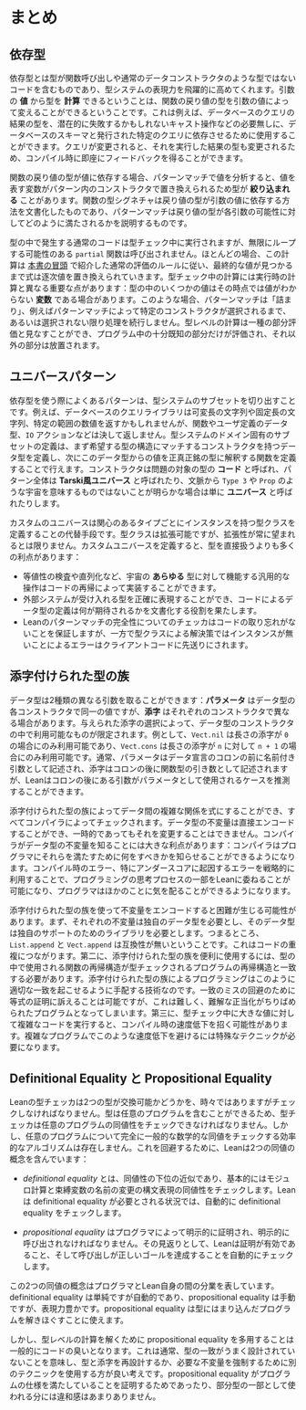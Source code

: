 <!--
# Summary
-->

# まとめ

<!--
## Dependent Types
-->

## 依存型

<!--
Dependent types, where types contain non-type code such as function calls and ordinary data constructors, lead to a massive increase in the expressive power of a type system.
The ability to _compute_ a type from the _value_ of an argument means that the return type of a function can vary based on which argument is provided.
This can be used, for example, to have the result type of a database query depend on the database's schema and the specific query issued, without needing any potentially-failing cast operations on the result of the query.
When the query changes, so does the type that results from running it, enabling immediate compile-time feedback.
-->

依存型とは型が関数呼び出しや通常のデータコンストラクタのような型ではないコードを含むものであり、型システムの表現力を飛躍的に高めてくれます。引数の **値** から型を **計算** できるということは、関数の戻り値の型を引数の値によって変えることができるということです。これは例えば、データベースのクエリの結果の型を、潜在的に失敗するかもしれないキャスト操作などの必要無しに、データベースのスキーマと発行された特定のクエリに依存させるために使用することができます。クエリが変更されると、それを実行した結果の型も変更されるため、コンパイル時に即座にフィードバックを得ることができます。

<!--
When a function's return type depends on a value, analyzing the value with pattern matching can result in the type being _refined_, as a variable that stands for a value is replaced by the constructors in the pattern.
The type signature of a function documents the way that the return type depends on the argument value, and pattern matching then explains how the return type can be fulfilled for each potential argument.
-->

関数の戻り値の型が値に依存する場合、パターンマッチで値を分析すると、値を表す変数がパターン内のコンストラクタで置き換えられるため型が **絞り込まれる** ことがあります。関数の型シグネチャは戻り値の型が引数の値に依存する方法を文書化したものであり、パターンマッチは戻り値の型が各引数の可能性に対してどのように満たされるかを説明するものです。

<!--
Ordinary code that occurs in types is run during type checking, though `partial` functions that might loop infinitely are not called.
Mostly, this computation follows the rules of ordinary evaluation that were introduced in [the very beginning of this book](../getting-to-know/evaluating.md), with expressions being progressively replaced by their values until a final value is found.
Computation during type checking has an important difference from run-time computation: some values in types may be _variables_ whose values are not yet known.
In these cases, pattern-matching gets "stuck" and does not proceed until or unless a particular constructor is selected, e.g. by pattern matching.
Type-level computation can be seen as a kind of partial evaluation, where only the parts of the program that are sufficiently known need to be evaluated and other parts are left alone.
-->

型の中で発生する通常のコードは型チェック中に実行されますが、無限にループする可能性のある `partial` 関数は呼び出されません。ほとんどの場合、この計算は [本書の冒頭](../getting-to-know/evaluating.md) で紹介した通常の評価のルールに従い、最終的な値が見つかるまで式は逐次値を置き換えられていきます。型チェック中の計算には実行時の計算と異なる重要な点があります：型の中のいくつかの値はその時点では値がわからない **変数** である場合があります。このような場合、パターンマッチは「詰まり」、例えばパターンマッチによって特定のコンストラクタが選択されるまで、あるいは選択されない限り処理を続行しません。型レベルの計算は一種の部分評価と見なすことができ、プログラム中の十分既知の部分だけが評価され、それ以外の部分は放置されます。

<!--
## The Universe Pattern
-->

## ユニバースパターン

<!--
A common pattern when working with dependent types is to section off some subset of the type system.
For example, a database query library might be able to return varying-length strings, fixed-length strings, or numbers in certain ranges, but it will never return a function, a user-defined datatype, or an `IO` action.
A domain-specific subset of the type system can be defined by first defining a datatype with constructors that match the structure of the desired types, and then defining a function that interprets values from this datatype into honest-to-goodness types.
The constructors are referred to as _codes_ for the types in question, and the entire pattern is sometimes referred to as a _universe à la Tarski_, or just as a _universe_ when context makes it clear that universes such as `Type 3` or `Prop` are not what's meant.
-->

依存型を使う際によくあるパターンは、型システムのサブセットを切り出すことです。例えば、データベースのクエリライブラリは可変長の文字列や固定長の文字列、特定の範囲の数値を返すかもしれませんが、関数やユーザ定義のデータ型、`IO` アクションなどは決して返しません。型システムのドメイン固有のサブセットの定義は、まず希望する型の構造にマッチするコンストラクタを持つデータ型を定義し、次にこのデータ型からの値を正真正銘の型に解釈する関数を定義することで行えます。コンストラクタは問題の対象の型の **コード** と呼ばれ、パターン全体は **Tarski風ユニバース** と呼ばれたり、文脈から `Type 3` や `Prop` のような宇宙を意味するものではないことが明らかな場合は単に **ユニバース** と呼ばれたりします。

<!--
Custom universes are an alternative to defining a type class with instances for each type of interest.
Type classes are extensible, but extensibility is not always desired.
Defining a custom universe has a number of advantages over using the types directly:
-->

カスタムのユニバースは関心のあるタイプごとにインスタンスを持つ型クラスを定義することの代替手段です。型クラスは拡張可能ですが、拡張性が常に望まれるとは限りません。カスタムユニバースを定義すると、型を直接扱うよりも多くの利点があります：

 <!--
 * Generic operations that work for _any_ type in the universe, such as equality testing and serialization, can be implemented by recursion on codes.
 * The types accepted by external systems can be represented precisely, and the definition of the code datatype serves to document what can be expected.
 * Lean's pattern matching completeness checker ensures that no codes are forgotten, while solutions based on type classes defer missing instance errors to client code.
 -->
 * 等値性の検査や直列化など、宇宙の **あらゆる** 型に対して機能する汎用的な操作はコードの再帰によって実装することができます。
 * 外部システムが受け入れる型を正確に表現することができ、コードによるデータ型の定義は何が期待されるかを文書化する役割を果たします。
 * Leanのパターンマッチの完全性についてのチェッカはコードの取り忘れがないことを保証しますが、一方で型クラスによる解決策ではインスタンスが無いことによるエラーはクライアントコードに先送りにされます。


<!--
## Indexed Families
-->

## 添字付けられた型の族

<!--
Datatypes can take two separate kinds of arguments: _parameters_ are identical in each constructor of the datatype, while _indices_ may vary between constructors.
For a given choice of index, only some constructors of the datatype are available.
As an example, `Vect.nil` is available only when the length index is `0`, and `Vect.cons` is available only when the length index is `n+1` for some `n`.
While parameters are typically written as named arguments before the colon in a datatype declaration, and indices as arguments in a function type after the colon, Lean can infer when an argument after the colon is used as a parameter.
-->

データ型は2種類の異なる引数を取ることができます：**パラメータ** はデータ型の各コンストラクタで同一の値ですが、**添字** はそれぞれのコンストラクタで異なる場合があります。与えられた添字の選択によって、データ型のコンストラクタの中で利用可能なものが限定されます。例として、`Vect.nil` は長さの添字が `0` の場合にのみ利用可能であり、`Vect.cons` は長さの添字が `n` に対して `n + 1` の場合にのみ利用可能です。通常、パラメータはデータ宣言のコロンの前に名前付き引数として記述され、添字はコロンの後に関数型の引き数として記述されますが、Leanはコロンの後にある引数がパラメータとして使用されるケースを推測することができます。

<!--
Indexed families allow the expression of complicated relationships between data, all checked by the compiler.
The datatype's invariants can be encoded directly, and there is no way to violate them, not even temporarily.
Informing the compiler about the datatype's invariants brings a major benefit: the compiler can now inform the programmer about what must be done to satisfy them.
The strategic use of compile-time errors, especially those resulting from underscores, can make it possible to offload some of the programming thought process to Lean, freeing up the programmer's mind to worry about other things.
-->

添字付けられた型の族によってデータ間の複雑な関係を式にすることができ、すべてコンパイラによってチェックされます。データ型の不変量は直接エンコードすることができ、一時的であってもそれを変更することはできません。コンパイラがデータ型の不変量を知ることには大きな利点があります：コンパイラはプログラマにそれらを満たすために何をすべきかを知らせることができるようになります。コンパイル時のエラー、特にアンダースコアに起因するエラーを戦略的に利用することで、プログラミングの思考プロセスの一部をLeanに委ねることが可能になり、プログラマはほかのことに気を配ることができるようになります。

<!--
Encoding invariants using indexed families can lead to difficulties.
First off, each invariant requires its own datatype, which then requires its own support libraries.
`List.append` and `Vect.append` are not interchangeable, after all.
This can lead to code duplication.
Secondly, convenient use of indexed families requires that the recursive structure of functions used in types match the recursive structure of the programs being type checked.
Programming with indexed families is the art of arranging for the right coincidences to occur.
While it's possible to work around missing coincidences with appeals to equality proofs, it is difficult, and it leads to programs littered with cryptic justifications.
Thirdly, running complicated code on large values during type checking can lead to compile-time slowdowns.
Avoiding these slowdowns for complicated programs can require specialized techniques.
-->

添字付けられた型の族を使って不変量をエンコードすると困難が生じる可能性があります。まず、それぞれの不変量は独自のデータ型を必要とし、そのデータ型は独自のサポートのためのライブラリを必要とします。つまるところ、`List.append` と `Vect.append` は互換性が無いということです。これはコードの重複につながります。第二に、添字付けられた型の族を便利に使用するには、型の中で使用される関数の再帰構造が型チェックされるプログラムの再帰構造と一致する必要があります。添字付けられた型の族によるプログラミングはこのように適切な一致を起こせるように手配する技術なのです。一致のミスの回避のために等式の証明に訴えることは可能ですが、これは難しく、難解な正当化がちりばめられたプログラムとなってしまいます。第三に、型チェック中に大きな値に対して複雑なコードを実行すると、コンパイル時の速度低下を招く可能性があります。複雑なプログラムでこのような速度低下を避けるには特殊なテクニックが必要になります。

<!--
## Definitional and Propositional Equality
-->

## Definitional Equality と Propositional Equality

<!--
Lean's type checker must, from time to time, check whether two types should be considered interchangeable.
Because types can contain arbitrary programs, it must therefore be able to check arbitrary programs for equality.
However, there is no efficient algorithm to check arbitrary programs for fully-general mathematical equality.
To work around this, Lean contains two notions of equality:
-->

Leanの型チェッカは2つの型が交換可能かどうかを、時々ではありますがチェックしなければなりません。型は任意のプログラムを含むことができるため、型チェッカは任意のプログラムの同値性をチェックできなければなりません。しかし、任意のプログラムについて完全に一般的な数学的な同値をチェックする効率的なアルゴリズムは存在しません。これを回避するために、Leanは2つの同値の概念を含んでいます：

 <!--
 * _Definitional equality_ is an underapproximation of equality that essentially checks for equality of syntactic representation modulo computation and renaming of bound variables. Lean automatically checks for definitional equality in situations where it is required.
 -->

 * _definitional equality_ とは、同値性の下位の近似であり、基本的にはモジュロ計算と束縛変数の名前の変更の構文表現の同値性をチェックします。Leanは definitional equality が必要とされる状況では、自動的に definitional equality をチェックします。

 <!--
 * _Propositional equality_ must be explicitly proved and explicitly invoked by the programmer. In return, Lean automatically checks that the proofs are valid and that the invocations accomplish the right goal.
 -->

 * _propositional equality_ はプログラマによって明示的に証明され、明示的に呼び出されなければなりません。その見返りとして、Leanは証明が有効であること、そして呼び出しが正しいゴールを達成することを自動的にチェックします。

<!--
The two notions of equality represent a division of labor between programmers and Lean itself.
Definitional equality is simple, but automatic, while propositional equality is manual, but expressive.
Propositional equality can be used to unstick otherwise-stuck programs in types.
-->

この2つの同値の概念はプログラマとLean自身の間の分業を表しています。definitional equality は単純ですが自動的であり、propositional equality は手動ですが、表現力豊かです。propositional equality は型にはまり込んだプログラムを解きほぐすことに使えます。

<!--
However, the frequent use of propositional equality to unstick type-level computation is typically a code smell.
It typically means that coincidences were not well-engineered, and it's usually a better idea to either redesign the types and indices or to use a different technique to enforce the needed invariants.
When propositional equality is instead used to prove that a program meets a specification, or as part of a subtype, there is less reason to be suspicious.
-->

しかし、型レベルの計算を解くために propositional equality を多用することは一般的にコードの臭いとなります。これは通常、型の一致がうまく設計されていないことを意味し、型と添字を再設計するか、必要な不変量を強制するために別のテクニックを使用する方が良い考えです。propositional equality がプログラムの仕様を満たしていることを証明するためであったり、部分型の一部として使われる分には違和感はあまりありません。
